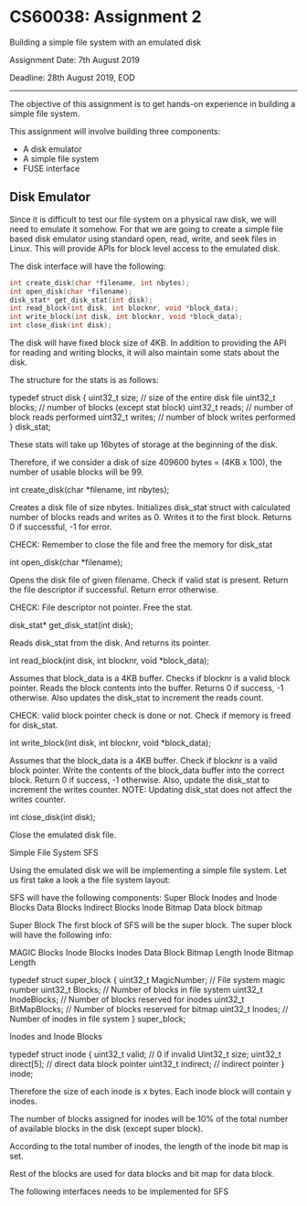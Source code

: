 
# CS60038: Assignment 2

Building a simple file system with an emulated disk

Assignment Date: 7th August 2019

Deadline: 28th August 2019, EOD

---

The objective of this assignment is to get hands-on experience in building a simple file system.


This assignment will involve building three components:

* A disk emulator
* A simple file system
* FUSE interface


## Disk Emulator

Since it is difficult to test our file system on a physical raw disk, we will need to emulate it somehow. For that we are going to create a simple file based disk emulator using standard open, read, write, and seek files in Linux. This will provide APIs for block level access to the emulated disk.

The disk interface will have the following:

```c
int create_disk(char *filename, int nbytes);
int open_disk(char *filename);
disk_stat* get_disk_stat(int disk);
int read_block(int disk, int blocknr, void *block_data);
int write_block(int disk, int blocknr, void *block_data);
int close_disk(int disk);
```





The disk will have fixed block size of 4KB. In addition to providing the API for reading and writing blocks, it will also maintain some stats about the disk.


The structure for the stats is as follows:

typedef struct disk {
    uint32_t size; // size of the entire disk file
    uint32_t blocks; // number of blocks (except stat block)
    uint32_t reads; // number of block reads performed
    uint32_t writes; // number of block writes performed
} disk_stat;


These stats will take up 16bytes of storage at the beginning of the disk.

Therefore, if we consider a disk of size 409600 bytes = (4KB x 100), the number of usable blocks will be 99.


int create_disk(char *filename, int nbytes);

Creates a disk file of size nbytes. Initializes disk_stat struct with calculated number of blocks reads and writes as 0. Writes it to the first block. Returns 0 if successful, -1 for error.

CHECK: Remember to close the file and free the memory for disk_stat 


int open_disk(char *filename);

Opens the disk file of given filename. Check if valid stat is present. Return the file descriptor if successful. Return error otherwise.

CHECK: File descriptor not pointer. Free the stat.


disk_stat* get_disk_stat(int disk);

Reads disk_stat from the disk. And returns its pointer.








int read_block(int disk, int blocknr, void *block_data);

Assumes that block_data is a 4KB buffer. Checks if blocknr is a valid block pointer. Reads the block contents into the buffer. Returns 0 if success, -1 otherwise. Also updates the disk_stat to increment the reads count.

CHECK: valid block pointer check is done or not. Check if memory is freed for disk_stat.

int write_block(int disk, int blocknr, void *block_data);

Assumes that the block_data is a 4KB buffer. Check if blocknr is a valid block pointer. Write the contents of the block_data buffer into the correct block. Return 0 if success, -1 otherwise. Also, update the disk_stat to increment the writes counter.
NOTE: Updating disk_stat does not affect the writes counter.


int close_disk(int disk);

Close the emulated disk file.



Simple File System SFS

Using the emulated disk we will be implementing a simple file system. Let us first take a look a the file system layout:

SFS will have the following components:
Super Block
Inodes and Inode Blocks
Data Blocks
Indirect Blocks
Inode Bitmap
Data block bitmap

Super Block
The first block of SFS will be the super block.
The super block will have the following info:

MAGIC
Blocks
Inode Blocks
Inodes
Data Block Bitmap Length
Inode Bitmap Length

typedef struct super_block {
uint32_t MagicNumber;   // File system magic number
	uint32_t Blocks;    	// Number of blocks in file system
	uint32_t InodeBlocks;   // Number of blocks reserved for inodes
	uint32_t BitMapBlocks;  // Number of blocks reserved for bitmap
	uint32_t Inodes;    	// Number of inodes in file system
} super_block;


Inodes and Inode Blocks

typedef struct inode {
	uint32_t valid; // 0 if invalid
	Uint32_t size;
	uint32_t direct[5]; // direct data block pointer
	uint32_t indirect; // indirect pointer
} inode;

Therefore the size of each inode is x bytes. Each inode block will contain y inodes.

The number of blocks assigned for inodes will be 10% of the total number of available blocks in the disk (except super block).

According to the total number of inodes, the length of the inode bit map is set.

Rest of the blocks are used for data blocks and bit map for data block.















The following interfaces needs to be implemented for SFS


